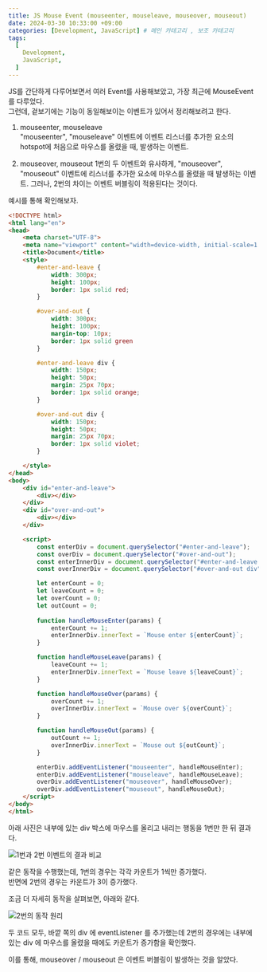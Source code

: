 ```yaml
---
title: JS Mouse Event (mouseenter, mouseleave, mouseover, mouseout)
date: 2024-03-30 10:33:00 +09:00
categories: [Development, JavaScript] # 메인 카테고리 , 보조 카테고리
tags:
  [
    Development,
    JavaScript,
  ]
---
```


JS를 간단하게 다루어보면서 여러 Event를 사용해보았고, 가장 최근에 MouseEvent를 다루었다.  
그런데, 겉보기에는 기능이 동일해보이는 이벤트가 있어서 정리해보려고 한다.

1. mouseenter, mouseleave  
 "mouseenter", "mouseleave" 이벤트에 이벤트 리스너를 추가한 요소의 hotspot에 처음으로 마우스를 올렸을 때, 발생하는 이벤트.

2. mouseover, mouseout
 1번의 두 이벤트와 유사하게, "mouseover", "mouseout" 이벤트에 리스너를 추가한 요소에 마우스를 올렸을 때 발생하는 이벤트. 그러나, 2번의 차이는 이벤트 버블링이 적용된다는 것이다. 

예시를 통해 확인해보자.

```html
<!DOCTYPE html>
<html lang="en">
<head>
    <meta charset="UTF-8">
    <meta name="viewport" content="width=device-width, initial-scale=1.0">
    <title>Document</title>
    <style>
        #enter-and-leave {
            width: 300px;
            height: 100px;
            border: 1px solid red;
        }

        #over-and-out {
            width: 300px;
            height: 100px;
            margin-top: 10px;
            border: 1px solid green
        }

        #enter-and-leave div {
            width: 150px;
            height: 50px;
            margin: 25px 70px;
            border: 1px solid orange;
        }

        #over-and-out div {
            width: 150px;
            height: 50px;
            margin: 25px 70px;
            border: 1px solid violet;
        }

    </style>
</head>
<body>
    <div id="enter-and-leave">
        <div></div>
    </div>
    <div id="over-and-out">
        <div></div>
    </div>

    <script>
        const enterDiv = document.querySelector("#enter-and-leave");
        const overDiv = document.querySelector("#over-and-out");
        const enterInnerDiv = document.querySelector("#enter-and-leave div");
        const overInnerDiv = document.querySelector("#over-and-out div");

        let enterCount = 0;
        let leaveCount = 0;
        let overCount = 0;
        let outCount = 0;
        
        function handleMouseEnter(params) {
            enterCount += 1;
            enterInnerDiv.innerText = `Mouse enter ${enterCount}`;
        }

        function handleMouseLeave(params) {
            leaveCount += 1;
            enterInnerDiv.innerText = `Mouse leave ${leaveCount}`;
        }

        function handleMouseOver(params) {
            overCount += 1;
            overInnerDiv.innerText = `Mouse over ${overCount}`;
        }

        function handleMouseOut(params) {
            outCount += 1;
            overInnerDiv.innerText = `Mouse out ${outCount}`;
        }

        enterDiv.addEventListener("mouseenter", handleMouseEnter);
        enterDiv.addEventListener("mouseleave", handleMouseLeave);
        overDiv.addEventListener("mouseover", handleMouseOver);
        overDiv.addEventListener("mouseout", handleMouseOut);
    </script>
</body>
</html>
```

아래 사진은 내부에 있는 div 박스에 마우스를 올리고 내리는 행동을 1번만 한 뒤 결과다.

<img src="https://kybaq.github.io/assets/img/posts/2024-03-30-JS-Mouse-Event-1.png" alt="1번과 2번 이벤트의 결과 비교">

같은 동작을 수행했는데, 1번의 경우는 각각 카운트가 1씩만 증가했다.  
반면에 2번의 경우는 카운트가 3이 증가했다.

조금 더 자세히 동작을 살펴보면, 아래와 같다.

<img src="https://kybaq.github.io/assets/img/posts/2024-03-30-JS-Mouse-Event-2.png" alt="2번의 동작 원리">

두 코드 모두, 바깥 쪽의 div 에 eventListener 를 추가했는데 2번의 경우에는 내부에 있는 div 에 마우스를 올렸을 때에도 카운트가 증가함을 확인했다.

이를 통해, mouseover / mouseout 은 이벤트 버블링이 발생하는 것을 알았다.